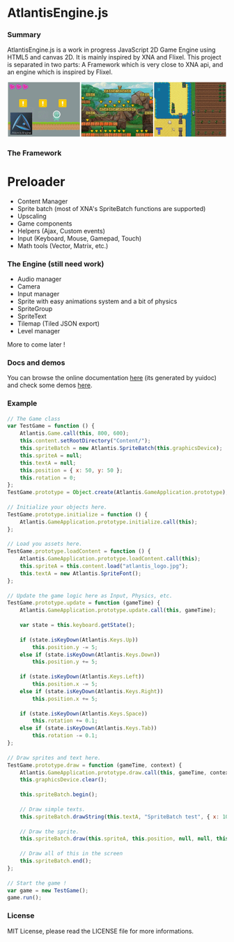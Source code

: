 AtlantisEngine.js
=================

### Summary
AtlantisEngine.js is a work in progress JavaScript 2D Game Engine using HTML5 and canvas 2D. It is mainly inspired by XNA and Flixel.
This project is separated in two parts: A Framework which is very close to XNA api, and an engine which is inspired by Flixel.

![](https://raw.githubusercontent.com/demonixis/Atlantis.js/master/Demos/web/tiles/atlantis_demos.png)

### The Framework
# Preloader
* Content Manager
* Sprite batch (most of XNA's SpriteBatch functions are supported)
* Upscaling
* Game components
* Helpers (Ajax, Custom events)
* Input (Keyboard, Mouse, Gamepad, Touch)
* Math tools (Vector, Matrix, etc.)

### The Engine (still need work)
* Audio manager
* Camera
* Input manager
* Sprite with easy animations system and a bit of physics
* SpriteGroup
* SpriteText
* Tilemap (Tiled JSON export)
* Level manager

More to come later !

### Docs and demos

You can browse the online documentation [here](http://demonixis.github.io/Atlantis.js/doc/index.html) (its generated by yuidoc) and check some demos [here](http://demonixis.github.io/Atlantis.js/demos/index.html).

### Example

```javascript
// The Game class
var TestGame = function () {
	Atlantis.Game.call(this, 800, 600);
	this.content.setRootDirectory("Content/");
	this.spriteBatch = new Atlantis.SpriteBatch(this.graphicsDevice);
	this.spriteA = null;
	this.textA = null;
	this.position = { x: 50, y: 50 };
	this.rotation = 0;
};
TestGame.prototype = Object.create(Atlantis.GameApplication.prototype);

// Initialize your objects here. 
TestGame.prototype.initialize = function () {
	Atlantis.GameApplication.prototype.initialize.call(this);
};

// Load you assets here.
TestGame.prototype.loadContent = function () {
	Atlantis.GameApplication.prototype.loadContent.call(this);
	this.spriteA = this.content.load("atlantis_logo.jpg");
	this.textA = new Atlantis.SpriteFont();
};

// Update the game logic here as Input, Physics, etc.
TestGame.prototype.update = function (gameTime) {
	Atlantis.GameApplication.prototype.update.call(this, gameTime);

	var state = this.keyboard.getState();
  
	if (state.isKeyDown(Atlantis.Keys.Up))
		this.position.y -= 5;
	else if (state.isKeyDown(Atlantis.Keys.Down))
		this.position.y += 5;
	
	if (state.isKeyDown(Atlantis.Keys.Left))
		this.position.x -= 5;
	else if (state.isKeyDown(Atlantis.Keys.Right))
		this.position.x += 5;
	
	if (state.isKeyDown(Atlantis.Keys.Space))
		this.rotation += 0.1;
	else if (state.isKeyDown(Atlantis.Keys.Tab))
		this.rotation -= 0.1;
};

// Draw sprites and text here.
TestGame.prototype.draw = function (gameTime, context) {
	Atlantis.GameApplication.prototype.draw.call(this, gameTime, context);
	this.graphicsDevice.clear(); 
 
	this.spriteBatch.begin();
	
	// Draw simple texts.
	this.spriteBatch.drawString(this.textA, "SpriteBatch test", { x: 10, y: 15 }, "#459999");

	// Draw the sprite.
	this.spriteBatch.draw(this.spriteA, this.position, null, null, this.rotation, { x: this.spriteA.width >> 1, y: this.spriteA.height >> 1 });
	
	// Draw all of this in the screen
	this.spriteBatch.end();
};

// Start the game !
var game = new TestGame();
game.run();
```

### License
MIT License, please read the LICENSE file for more informations.